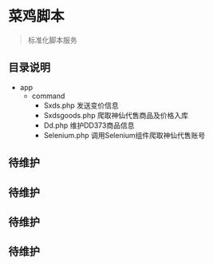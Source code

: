 菜鸡脚本
===============

> 标准化脚本服务

## 目录说明

- app
    - command
         - Sxds.php   发送变价信息
         - Sxdsgoods.php 爬取神仙代售商品及价格入库
         - Dd.php    维护DD373商品信息
         - Selenium.php  调用Selenium组件爬取神仙代售账号

## 待维护

## 待维护

## 待维护

## 待维护

